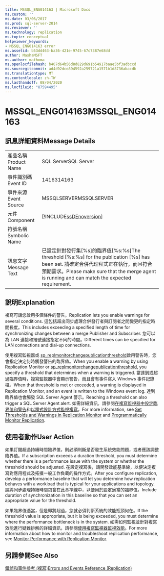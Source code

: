 ```yaml
---
title: MSSQL_ENG014163 | Microsoft Docs
ms.custom: ''
ms.date: 03/06/2017
ms.prod: sql-server-2014
ms.reviewer: ''
ms.technology: replication
ms.topic: conceptual
helpviewer_keywords:
- MSSQL_ENG014163 error
ms.assetid: b53dd463-ba36-421e-9745-67c7387e68dd
author: MashaMSFT
ms.author: mathoma
ms.openlocfilehash: b407d64b56d8d829d691b54917baae5bf3adbccd
ms.sourcegitcommit: ad4d92dce894592a259721a1571b1d8736abacdb
ms.translationtype: MT
ms.contentlocale: zh-TW
ms.lasthandoff: 08/04/2020
ms.locfileid: "87594495"
---
```

# <a name="mssql_eng014163"></a><span data-ttu-id="40a64-102">MSSQL_ENG014163</span><span class="sxs-lookup"><span data-stu-id="40a64-102">MSSQL_ENG014163</span></span>
    
## <a name="message-details"></a><span data-ttu-id="40a64-103">訊息詳細資料</span><span class="sxs-lookup"><span data-stu-id="40a64-103">Message Details</span></span>  
  
|||  
|-|-|  
|<span data-ttu-id="40a64-104">產品名稱</span><span class="sxs-lookup"><span data-stu-id="40a64-104">Product Name</span></span>|<span data-ttu-id="40a64-105">SQL Server</span><span class="sxs-lookup"><span data-stu-id="40a64-105">SQL Server</span></span>|  
|<span data-ttu-id="40a64-106">事件識別碼</span><span class="sxs-lookup"><span data-stu-id="40a64-106">Event ID</span></span>|<span data-ttu-id="40a64-107">14163</span><span class="sxs-lookup"><span data-stu-id="40a64-107">14163</span></span>|  
|<span data-ttu-id="40a64-108">事件來源</span><span class="sxs-lookup"><span data-stu-id="40a64-108">Event Source</span></span>|<span data-ttu-id="40a64-109">MSSQLSERVER</span><span class="sxs-lookup"><span data-stu-id="40a64-109">MSSQLSERVER</span></span>|  
|<span data-ttu-id="40a64-110">元件</span><span class="sxs-lookup"><span data-stu-id="40a64-110">Component</span></span>|[!INCLUDE[ssDEnoversion](../../includes/ssdenoversion-md.md)]|  
|<span data-ttu-id="40a64-111">符號名稱</span><span class="sxs-lookup"><span data-stu-id="40a64-111">Symbolic Name</span></span>||  
|<span data-ttu-id="40a64-112">訊息文字</span><span class="sxs-lookup"><span data-stu-id="40a64-112">Message Text</span></span>|<span data-ttu-id="40a64-113">已設定針對發行集[%s]的臨界值[%s:%s]</span><span class="sxs-lookup"><span data-stu-id="40a64-113">The threshold [%s:%s] for the publication [%s] has been set.</span></span> <span data-ttu-id="40a64-114">請確定合併代理程式正在執行，而且符合預期需求。</span><span class="sxs-lookup"><span data-stu-id="40a64-114">Please make sure that the merge agent is running and can match the expected requirement.</span></span>|  
  
## <a name="explanation"></a><span data-ttu-id="40a64-115">說明</span><span class="sxs-lookup"><span data-stu-id="40a64-115">Explanation</span></span>  
 <span data-ttu-id="40a64-116">複寫可讓您啟用多個條件的警告。</span><span class="sxs-lookup"><span data-stu-id="40a64-116">Replication lets you enable warnings for several conditions.</span></span> <span data-ttu-id="40a64-117">這包括超出同步處理合併發行者與訂閱者之間變更的指定時間長度。</span><span class="sxs-lookup"><span data-stu-id="40a64-117">This includes exceeding a specified length of time for synchronizing changes between a merge Publisher and Subscriber.</span></span> <span data-ttu-id="40a64-118">您可以為 LAN 連接和撥號連接指定不同的時間。</span><span class="sxs-lookup"><span data-stu-id="40a64-118">Different times can be specified for LAN connections and dial-up connections.</span></span>  
  
 <span data-ttu-id="40a64-119">使用複寫監視器或 [sp_replmonitorchangepublicationthreshold](/sql/relational-databases/system-stored-procedures/sp-replmonitorchangepublicationthreshold-transact-sql)啟用警告時，您會指定決定何時觸發警告的臨界值。</span><span class="sxs-lookup"><span data-stu-id="40a64-119">When you enable a warning by using Replication Monitor or [sp_replmonitorchangepublicationthreshold](/sql/relational-databases/system-stored-procedures/sp-replmonitorchangepublicationthreshold-transact-sql), you specify a threshold that determines when a warning is triggered.</span></span> <span data-ttu-id="40a64-120">當達到或超過臨界值時，複寫監視器中會顯示警告，而且會有事件寫入 Windows 事件記錄檔。</span><span class="sxs-lookup"><span data-stu-id="40a64-120">When that threshold is met or exceeded, a warning is displayed in Replication Monitor, and an event is written to the Windows event log.</span></span> <span data-ttu-id="40a64-121">達到臨界值也會觸發 SQL Server Agent 警示。</span><span class="sxs-lookup"><span data-stu-id="40a64-121">Reaching a threshold can also trigger a SQL Server Agent alert.</span></span> <span data-ttu-id="40a64-122">如需詳細資訊，請參閱[在複寫監視器中設定臨界值和警告](monitor/set-thresholds-and-warnings-in-replication-monitor.md)和[以程式設計方式監視複寫](monitoring-replication.md)。</span><span class="sxs-lookup"><span data-stu-id="40a64-122">For more information, see [Set Thresholds and Warnings in Replication Monitor](monitor/set-thresholds-and-warnings-in-replication-monitor.md) and [Programmatically Monitor Replication](monitoring-replication.md).</span></span>  
  
## <a name="user-action"></a><span data-ttu-id="40a64-123">使用者動作</span><span class="sxs-lookup"><span data-stu-id="40a64-123">User Action</span></span>  
 <span data-ttu-id="40a64-124">如果訂閱超過持續時間臨界值，則必須判斷是否發生系統效能問題，或者應該調整臨界值。</span><span class="sxs-lookup"><span data-stu-id="40a64-124">If a subscription exceeds a duration threshold, you must determine whether there is a performance issue with the system or whether the threshold should be adjusted.</span></span> <span data-ttu-id="40a64-125">在設定複寫後，請開發效能基準線，以便決定複寫對應用程式及拓撲一般工作負載的操作方式。</span><span class="sxs-lookup"><span data-stu-id="40a64-125">After you configure replication, develop a performance baseline that will let you determine how replication behaves with a workload that is typical for your applications and topology.</span></span> <span data-ttu-id="40a64-126">請將同步處理持續時間包含在此基準線中，以便用於設定適當的臨界值。</span><span class="sxs-lookup"><span data-stu-id="40a64-126">Include duration of synchronization in this baseline so that you can set an appropriate value for the threshold.</span></span>  
  
 <span data-ttu-id="40a64-127">如果臨界值適當，但是即將超過，您就必須判斷系統的效能瓶頸何在。</span><span class="sxs-lookup"><span data-stu-id="40a64-127">If the threshold value is appropriate, but it is being exceeded, you must determine where the performance bottleneck is in the system.</span></span> <span data-ttu-id="40a64-128">如需如何監視並針對複寫效能進行疑難排解的詳細資訊，請參閱[使用複寫監視器監視效能](monitor/monitor-performance-with-replication-monitor.md)。</span><span class="sxs-lookup"><span data-stu-id="40a64-128">For more information about how to monitor and troubleshoot replication performance, see [Monitor Performance with Replication Monitor](monitor/monitor-performance-with-replication-monitor.md).</span></span>  
  
## <a name="see-also"></a><span data-ttu-id="40a64-129">另請參閱</span><span class="sxs-lookup"><span data-stu-id="40a64-129">See Also</span></span>  
 [<span data-ttu-id="40a64-130">錯誤和事件參考 &#40;複寫&#41;</span><span class="sxs-lookup"><span data-stu-id="40a64-130">Errors and Events Reference &#40;Replication&#41;</span></span>](errors-and-events-reference-replication.md)  
  
  
